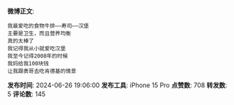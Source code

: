 **微博正文**: 
```
我最爱吃的食物牛排——寿司——汉堡
主要是卫生，而且营养均衡
真的太棒了
我记得我从小就爱吃汉堡
我至今记得2008年的时候
我妈给我100块钱
让我跟表哥去吃肯德基的情景
```
**发布时间**: 2024-06-26 19:06:00
**发布工具**: iPhone 15 Pro
**点赞数**: 708
**转发数**: 5
**评论数**: 145
